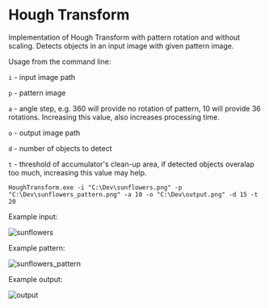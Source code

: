 # Hough Transform
Implementation of Hough Transform with pattern rotation and without scaling. Detects objects in an input image with given pattern image.

Usage from the command line:

`i` - input image path

`p` - pattern image

`a` - angle step, e.g. 360 will provide no rotation of pattern, 10 will provide 36 rotations. Increasing this value, also increases processing time.

`o` - output image path

`d` - number of objects to detect

`t` - threshold of accumulator's clean-up area, if detected objects overalap too much, increasing this value may help.


`HoughTransform.exe -i "C:\Dev\sunflowers.png" -p "C:\Dev\sunflowers_pattern.png" -a 10 -o "C:\Dev\output.png" -d 15 -t 20`

Example input:

![sunflowers](https://user-images.githubusercontent.com/19821097/188528223-f1055bd7-0235-49e9-83e3-efe7476e3274.png)

Example pattern:

![sunflowers_pattern](https://user-images.githubusercontent.com/19821097/188528607-1e345240-7b0c-4450-893a-94e88151e9af.png)

Example output:

![output](https://user-images.githubusercontent.com/19821097/188528258-543cbcdd-267c-45ce-8479-a499fec14a19.png)
